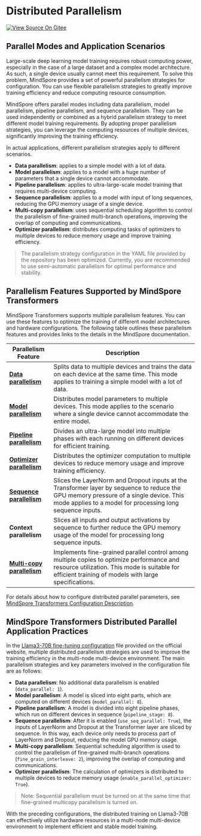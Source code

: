# Distributed Parallelism

[![View Source On Gitee](https://mindspore-website.obs.cn-north-4.myhuaweicloud.com/website-images/r2.4.10/resource/_static/logo_source_en.svg)](https://gitee.com/mindspore/docs/blob/r2.4.10/docs/mindformers/docs/source_en/function/distributed_parallel.md)

## Parallel Modes and Application Scenarios

Large-scale deep learning model training requires robust computing power, especially in the case of a large dataset and a complex model architecture. As such, a single device usually cannot meet this requirement. To solve this problem, MindSpore provides a set of powerful parallelism strategies for configuration. You can use flexible parallelism strategies to greatly improve training efficiency and reduce computing resource consumption.

MindSpore offers parallel modes including data parallelism, model parallelism, pipeline parallelism, and sequence parallelism. They can be used independently or combined as a hybrid parallelism strategy to meet different model training requirements. By adopting proper parallelism strategies, you can leverage the computing resources of multiple devices, significantly improving the training efficiency.

In actual applications, different parallelism strategies apply to different scenarios.

- **Data parallelism**: applies to a simple model with a lot of data.
- **Model parallelism**: applies to a model with a huge number of parameters that a single device cannot accommodate.
- **Pipeline parallelism**: applies to ultra-large-scale model training that requires multi-device computing.
- **Sequence parallelism**: applies to a model with input of long sequences, reducing the GPU memory usage of a single device.
- **Multi-copy parallelism**: uses sequential scheduling algorithm to control the parallelism of fine-grained multi-branch operations, improving the overlap of computing and communications.
- **Optimizer parallelism**: distributes computing tasks of optimizers to multiple devices to reduce memory usage and improve training efficiency.

> The parallelism strategy configuration in the YAML file provided by the repository has been optimized. Currently, you are recommended to use semi-automatic parallelism for optimal performance and stability.

## Parallelism Features Supported by MindSpore Transformers

MindSpore Transformers supports multiple parallelism features. You can use these features to optimize the training of different model architectures and hardware configurations. The following table outlines these parallelism features and provides links to the details in the MindSpore documentation.

| **Parallelism Feature**                     | **Description**                                                                         |
|-----------------------------------|---------------------------------------------------------------------------------|
| **[Data parallelism](https://www.mindspore.cn/docs/en/r2.4.10/model_train/parallel/data_parallel.html)**                    | Splits data to multiple devices and trains the data on each device at the same time. This mode applies to training a simple model with a lot of data.                                   |
| **[Model parallelism](https://www.mindspore.cn/docs/en/r2.4.10/model_train/parallel/operator_parallel.html)**                    | Distributes model parameters to multiple devices. This mode applies to the scenario where a single device cannot accommodate the entire model.                                               |
| **[Pipeline parallelism](https://www.mindspore.cn/docs/en/r2.4.10/model_train/parallel/pipeline_parallel.html)**                  | Divides an ultra-large model into multiple phases with each running on different devices for efficient training.                                       |
| **[Optimizer parallelism](https://www.mindspore.cn/docs/en/r2.4.10/model_train/parallel/optimizer_parallel.html)**                  | Distributes the optimizer computation to multiple devices to reduce memory usage and improve training efficiency.                                                  |
| **[Sequence parallelism](https://gitee.com/mindspore/mindformers/blob/v1.3.2/docs/feature_cards/Long_Sequence_Training.md)**                    | Slices the LayerNorm and Dropout inputs at the Transformer layer by sequence to reduce the GPU memory pressure of a single device. This mode applies to a model for processing long sequence inputs.       |
| **Context parallelism** | Slices all inputs and output activations by sequence to further reduce the GPU memory usage of the model for processing long sequence inputs.|
| **[Multi-copy parallelism](https://www.mindspore.cn/docs/en/r2.4.10/model_train/parallel/pipeline_parallel.html#mindspore-interleaved-pipeline-scheduler)**                  | Implements fine-grained parallel control among multiple copies to optimize performance and resource utilization. This mode is suitable for efficient training of models with large specifications.                                    |

For details about how to configure distributed parallel parameters, see [MindSpore Transformers Configuration Description](https://www.mindspore.cn/mindformers/docs/en/r1.3.2/appendix/conf_files.html).

## MindSpore Transformers Distributed Parallel Application Practices

In the [Llama3-70B fine-tuning configuration](https://gitee.com/kongdeshuo/mindformers/blob/dev/research/llama3/llama3_70b/finetune_llama3_70b.yaml) file provided on the official website, multiple distributed parallelism strategies are used to improve the training efficiency in the multi-node multi-device environment. The main parallelism strategies and key parameters involved in the configuration file are as follows:

- **Data parallelism**: No additional data parallelism is enabled (`data_parallel: 1`).
- **Model parallelism**: A model is sliced into eight parts, which are computed on different devices (`model_parallel: 8`).
- **Pipeline parallelism**: A model is divided into eight pipeline phases, which run on different devices in sequence (`pipeline_stage: 8`).
- **Sequence parallelism**: After it is enabled (`use_seq_parallel: True`), the inputs of LayerNorm and Dropout at the Transformer layer are sliced by sequence. In this way, each device only needs to process part of LayerNorm and Dropout, reducing the model GPU memory usage.
- **Multi-copy parallelism**: Sequential scheduling algorithm is used to control the parallelism of fine-grained multi-branch operations (`fine_grain_interleave: 2`), improving the overlap of computing and communications.
- **Optimizer parallelism**: The calculation of optimizers is distributed to multiple devices to reduce memory usage (`enable_parallel_optimizer: True`).

> Note: Sequential parallelism must be turned on at the same time that fine-grained multicopy parallelism is turned on.

With the preceding configurations, the distributed training on Llama3-70B can effectively utilize hardware resources in a multi-node multi-device environment to implement efficient and stable model training.
